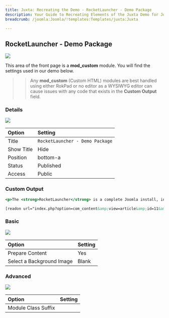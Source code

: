 ```yaml
---
title: Juxta: Recreating the Demo - RocketLauncher - Demo Package
description: Your Guide to Recreating Elements of the Juxta Demo for Joomla
breadcrumb: /joomla:Joomla/!templates:Templates/juxta:Juxta

---
```


RocketLauncher - Demo Package
-----

![][demo]

This area of the front page is a **mod_custom** module. You will find the settings used in our demo below.

>> Any **mod_custom** (Custom HTML) modules are best handled using either RokPad or no editor as a WYSIWYG editor can cause issues with any code that exists in the **Custom Output** field.

### Details

![][demo2]

| Option     | Setting                         |
| :--------- | :----------------               |
| Title      | `RocketLauncher - Demo Package` |
| Show Title | Hide                            |
| Position   | bottom-a                        |
| Status     | Published                       |
| Access     | Public                          |

### Custom Output

~~~ .html
<p>The <strong>RocketLauncher</strong> is a complete Joomla install, including Joomla itself, the <strong>Juxta</strong> template plus all extensions used on the demo. It also installs the <strong>sample data</strong> that we use for this very demo, which is a useful learning aid.</p>

[readon url="index.php?option=com_content&amp;view=article&amp;id=11&amp;Itemid=130"]More Information[/readon]
~~~

### Basic

![][demo3]

| Option                    | Setting |  
| :------------------------ | :------ |  
| Prepare Content           | Yes     |  
| Select a Background Image | Blank   |

### Advanced

![][demo4]

| Option              | Setting |
| :------------------ | :------ |
| Module Class Suffix |         |

[demo]: assets/demo_5.jpeg
[demo2]: assets/demo_5a.jpeg
[demo3]: assets/demo_5b.jpeg
[demo4]: assets/demo_5c.jpeg
